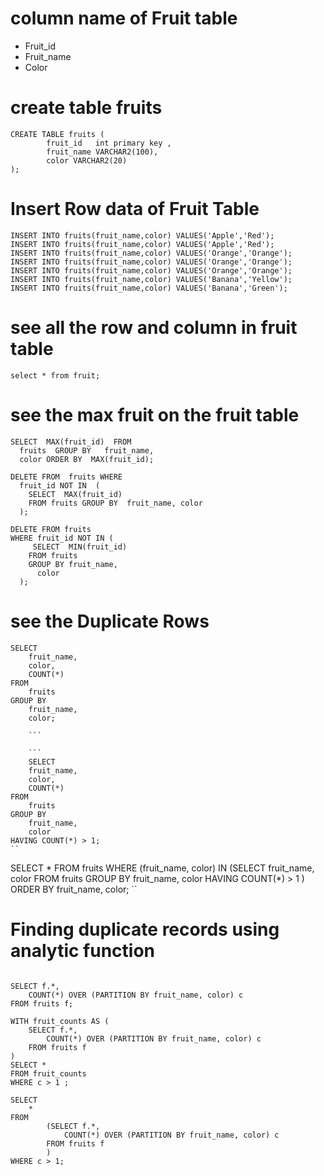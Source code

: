 

# column name of Fruit table

- Fruit_id 
- Fruit_name 
- Color 

#  create table fruits
```
CREATE TABLE fruits (
        fruit_id   int primary key ,
        fruit_name VARCHAR2(100),
        color VARCHAR2(20)
);
```

# Insert Row data of Fruit Table

```
INSERT INTO fruits(fruit_name,color) VALUES('Apple','Red');
INSERT INTO fruits(fruit_name,color) VALUES('Apple','Red');
INSERT INTO fruits(fruit_name,color) VALUES('Orange','Orange');
INSERT INTO fruits(fruit_name,color) VALUES('Orange','Orange');
INSERT INTO fruits(fruit_name,color) VALUES('Orange','Orange');
INSERT INTO fruits(fruit_name,color) VALUES('Banana','Yellow');
INSERT INTO fruits(fruit_name,color) VALUES('Banana','Green');

```
# see all the row and column in fruit table
```
select * from fruit;
```
# see the max fruit on the fruit table
```
SELECT  MAX(fruit_id)  FROM
  fruits  GROUP BY   fruit_name,
  color ORDER BY  MAX(fruit_id);
```


```
DELETE FROM  fruits WHERE
  fruit_id NOT IN  (
    SELECT  MAX(fruit_id)
    FROM fruits GROUP BY  fruit_name, color
  );
```

```
DELETE FROM fruits
WHERE fruit_id NOT IN (  
     SELECT  MIN(fruit_id)
    FROM fruits
    GROUP BY fruit_name,
      color
  );
```

# see the Duplicate Rows

```
SELECT 
    fruit_name,
    color,
    COUNT(*)
FROM 
    fruits
GROUP BY 
    fruit_name,
    color;

    ```

    ```
    SELECT 
    fruit_name,
    color,
    COUNT(*)
FROM 
    fruits
GROUP BY 
    fruit_name,
    color
HAVING COUNT(*) > 1; 
``
```
SELECT *
FROM fruits
WHERE (fruit_name, color) IN
    (SELECT fruit_name,
        color
    FROM fruits
    GROUP BY fruit_name,
        color
    HAVING COUNT(*) > 1
    )
ORDER BY fruit_name, color;
``
# Finding duplicate records using analytic function 
```

SELECT f.*,
    COUNT(*) OVER (PARTITION BY fruit_name, color) c
FROM fruits f;
```
```
WITH fruit_counts AS (
    SELECT f.*,
        COUNT(*) OVER (PARTITION BY fruit_name, color) c
    FROM fruits f
)
SELECT *
FROM fruit_counts
WHERE c > 1 ;

```

```
SELECT 
    *
FROM
        (SELECT f.*,
            COUNT(*) OVER (PARTITION BY fruit_name, color) c
        FROM fruits f
        )
WHERE c > 1;